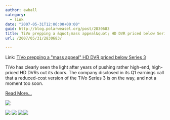 ```yaml
---
author: awball
category:
  - link
date: "2007-05-31T12:06:00+00:00"
guid: http://blog.polarweasel.org/post/2830683
title: TiVo prepping a &quot;mass appeal&quot; HD DVR priced below Series 3
url: /2007/05/31/2830683/

---
```

Link: [TiVo prepping a "mass appeal" HD DVR priced below Series 3](http://feeds.arstechnica.com/~r/arstechnica/BAaf/~3/121127833/20070531-tivo-prepping-a-mass-appeal-hd-dvr-priced-below-series-3.html)

TiVo has clearly seen the light after years of pushing rather high-end, high-priced HD DVRs out its doors. The company disclosed in its Q1 earnings call that a reduced-cost version of the TiVo Series 3 is on the way, and not a moment too soon.

[Read More…](http://arstechnica.com/news.ars/post/20070531-tivo-prepping-a-mass-appeal-hd-dvr-priced-below-series-3.html)

[![](http://feeds.arstechnica.com/~a/arstechnica/BAaf?i=5Yon1q)](http://feeds.arstechnica.com/~a/arstechnica/BAaf?a=5Yon1q)

 [![](http://feeds.arstechnica.com/~f/arstechnica/BAaf?i=G2b4qibV)](http://feeds.arstechnica.com/~f/arstechnica/BAaf?a=G2b4qibV) [![](http://feeds.arstechnica.com/~f/arstechnica/BAaf?i=0ZyHmV0e)](http://feeds.arstechnica.com/~f/arstechnica/BAaf?a=0ZyHmV0e) [![](http://feeds.arstechnica.com/~f/arstechnica/BAaf?i=R6d6aVwD)](http://feeds.arstechnica.com/~f/arstechnica/BAaf?a=R6d6aVwD)![](http://feeds.arstechnica.com/~r/arstechnica/BAaf/~4/121127833)
